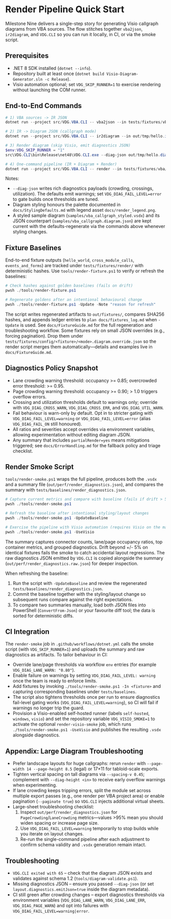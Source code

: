 # Render Pipeline Quick Start

Milestone Nine delivers a single-step story for generating Visio callgraph diagrams from VBA sources. The flow stitches together `vba2json`, `ir2diagram`, and `VDG.CLI` so you can run it locally, in CI, or via the smoke script.

## Prerequisites

- .NET 8 SDK installed (`dotnet --info`).
- Repository built at least once (`dotnet build Visio-Diagram-Generator.sln -c Release`).
- Visio automation optional; set `VDG_SKIP_RUNNER=1` to exercise rendering without launching the COM runner.

## End-to-End Commands

```powershell
# 1) VBA sources -> IR JSON
dotnet run --project src/VDG.VBA.CLI -- vba2json --in tests/fixtures/vba/hello_world --out out/tmp/hello.ir.json

# 2) IR -> Diagram JSON (callgraph mode)
dotnet run --project src/VDG.VBA.CLI -- ir2diagram --in out/tmp/hello.ir.json --out out/tmp/hello.diagram.json --mode callgraph

# 3) Render diagram (skip Visio, emit diagnostics JSON)
$env:VDG_SKIP_RUNNER = "1"
src\VDG.CLI\bin\Release\net48\VDG.CLI.exe --diag-json out/tmp/hello.diagnostics.json out/tmp/hello.diagram.json out/tmp/hello.vsdx

# 4) One-command pipeline (IR + Diagram + Render)
dotnet run --project src/VDG.VBA.CLI -- render --in tests/fixtures/vba/hello_world --out out/tmp/hello_full.vsdx --mode callgraph --diagram-json out/tmp/hello_full.diagram.json --diag-json out/tmp/hello_full.diagnostics.json
```

Notes:
- `--diag-json` writes rich diagnostics payloads (crowding, crossings, utilization). The defaults emit warnings; set `VDG_DIAG_FAIL_LEVEL=error` to gate builds once thresholds are tuned.
- Diagram styling honours the palette documented in `docs/StylingDefaults.md` with legend asset `docs/render_legend.png`.
- A styled sample diagram (`samples/vba_callgraph_styled.vsdx`) and its JSON counterpart (`samples/vba_callgraph.diagram.json`) are kept current with the defaults-regenerate via the commands above whenever styling changes.

## Fixture Baselines

End-to-end fixture outputs (`hello_world`, `cross_module_calls`, `events_and_forms`) are tracked under `tests/fixtures/render/` with deterministic hashes. Use `tools/render-fixture.ps1` to verify or refresh the baselines:

```powershell
# Check hashes against golden baselines (fails on drift)
pwsh ./tools/render-fixture.ps1

# Regenerate goldens after an intentional behavioural change
pwsh ./tools/render-fixture.ps1 -Update -Note "reason for refresh"
```

The script writes regenerated artifacts to `out/fixtures/`, compares SHA256 hashes, and appends ledger entries to `plan docs/fixtures_log.md` when `-Update` is used. See `docs/FixtureGuide.md` for the full regeneration and troubleshooting workflow.
Some fixtures rely on small JSON overrides (e.g., forcing pagination). Drop them under `tests/fixtures/config/<fixture>/<mode>.diagram.override.json` so the render script merges them automatically—details and examples live in `docs/FixtureGuide.md`.

## Diagnostics Policy Snapshot

- Lane crowding warning threshold: occupancy >= 0.85; overcrowded error threshold: >= 0.95.
- Page crowding warning threshold: occupancy >= 0.90; > 1.0 triggers overflow errors.
- Crossing and utilization thresholds default to warnings only; override with `VDG_DIAG_CROSS_WARN`, `VDG_DIAG_CROSS_ERR`, and `VDG_DIAG_UTIL_WARN`.
- Fail behaviour is warn-only by default. Opt in to stricter gating with `VDG_DIAG_FAIL_LEVEL=warning` or `VDG_DIAG_FAIL_LEVEL=error` (alias `VDG_DIAG_FAIL_ON` still honoured).
- All ratios and severities accept overrides via environment variables, allowing experimentation without editing diagram JSON.
- Any summary that includes `partialRender=yes` means mitigations triggered; see `docs/ErrorHandling.md` for the fallback policy and triage checklist.

## Render Smoke Script

`tools/render-smoke.ps1` wraps the full pipeline, produces both the `.vsdx` and a summary file (`out/perf/render_diagnostics.json`), and compares the summary with `tests/baselines/render_diagnostics.json`.

```powershell
# Capture current metrics and compare with baseline (fails if drift > 5%)
pwsh ./tools/render-smoke.ps1

# Refresh the baseline after intentional styling/layout changes
pwsh ./tools/render-smoke.ps1 -UpdateBaseline

# Exercise the pipeline with Visio automation (requires Visio on the machine)
pwsh ./tools/render-smoke.ps1 -UseVisio
```

The summary captures connector counts, lane/page occupancy ratios, top container metrics, and grouped diagnostics. Drift beyond +/- 5% on identical fixtures fails the smoke to catch accidental layout regressions. The raw diagnostics JSON emitted by `VDG.CLI` is copied alongside the summary (`out/perf/render_diagnostics.raw.json`) for deeper inspection.

When refreshing the baseline:
1. Run the script with `-UpdateBaseline` and review the regenerated `tests/baselines/render_diagnostics.json`.
2. Commit the baseline together with the styling/layout change so subsequent runs compare against the right expectations.
3. To compare two summaries manually, load both JSON files into PowerShell (`ConvertFrom-Json`) or your favourite diff tool; the data is sorted for deterministic diffs.

## CI Integration

The `render-smoke` job in `.github/workflows/dotnet.yml` calls the smoke script (with `VDG_SKIP_RUNNER=1`) and uploads the summary and raw diagnostics as artifacts. To tailor behaviour in CI:

- Override lane/page thresholds via workflow `env` entries (for example `VDG_DIAG_LANE_WARN: "0.80"`).
- Enable failure on warnings by setting `VDG_DIAG_FAIL_LEVEL: warning` once the team is ready to enforce limits.
- Add fixtures by invoking `./tools/render-smoke.ps1 -In <fixture>` and capturing corresponding baselines under `tests/baselines`.
- The script also tightens thresholds once per run to ensure diagnostics fail-level gating works (`VDG_DIAG_FAIL_LEVEL=warning`), so CI will fail if warnings no longer trip the guard.
- Provision a Visio-enabled self-hosted runner (labels `self-hosted`, `windows`, `visio`) and set the repository variable `VDG_VISIO_SMOKE=1` to activate the optional `render-visio-smoke` job, which runs `./tools/render-smoke.ps1 -UseVisio` and publishes the resulting `.vsdx` alongside diagnostics.

## Appendix: Large Diagram Troubleshooting

- Prefer landscape layouts for huge callgraphs: rerun `render` with `--page-width 14 --page-height 8.5` (legal) or 17×11 for tabloid-scale exports.
- Tighten vertical spacing on tall diagrams via `--spacing-v 0.45`; complement with `--diag-height <in>` to receive early overflow warnings when experimenting.
- If lane crowding keeps tripping errors, split the module set across multiple export passes (e.g., one render per VBA project area) or enable pagination (`--paginate true`) so `VDG.CLI` injects additional virtual sheets.
- Large-sheet troubleshooting checklist:
  1. Inspect `out/perf/render_diagnostics.json` for `PageCrowding`/`LaneCrowding` metrics—values >95% mean you should widen spacing or increase page size.
  2. Use `VDG_DIAG_FAIL_LEVEL=warning` temporarily to stop builds while you iterate on layout changes.
  3. Re-run the single-command pipeline after each adjustment to confirm schema validity and `.vsdx` generation remain intact.

## Troubleshooting

- `VDG.CLI exited with 65` – check that the diagram JSON exists and validates against schema 1.2 (`tools/diagram-validate.ps1`).
- Missing diagnostics JSON – ensure you passed `--diag-json` (or set `layout.diagnostics.emitJson=true` inside the diagram metadata).
- CI still green after crowding changes – export diagnostics thresholds via environment variables (`VDG_DIAG_LANE_WARN`, `VDG_DIAG_LANE_ERR`, `VDG_DIAG_PAGE_WARN`) and opt into failures with `VDG_DIAG_FAIL_LEVEL=warning|error`.
